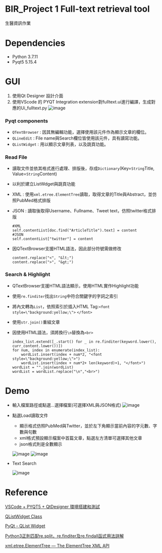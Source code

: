# BIR_Project 1 Full-text retrieval tool
生醫資訊作業
# Dependencies
* Python 3.7.11
* Pyqt5 5.15.4
# GUI
1. 使用Qt Designer 設計介面
2. 使用VScode 的 PYQT Integration extension對fulltext.ui進行編譯，生成對應的Ui_fulltext.py
 ![image](https://user-images.githubusercontent.com/91927076/136767797-d928d97d-e9fb-4665-b2d5-e974396aa6e3.png)
### Pyqt components
* `QTextBrowser` : 因其無編輯功能，選擇使用該元件作為顯示文章的欄位。
* `QLineEdit` : File name與Search欄位皆使用該元件，具有讀寫功能。
* `QListWidget` : 用以顯示文章列表，以及跳頁功能。
### Read File
* 讀取文件並依其格式進行處理、排版後，存成`Dictionary`(Key=`String`Title, Value=`String`Content)
* 以利於建立ListWdget與跳頁功能
* XML : 使用`xml.etree.ElementTree`讀取，取得文章的Title與Abstract，並仿照PubMed格式排版
* JSON : 讀取後取得Username、Fullname、Tweet text，仿照twitter格式排版

  ```
  #XML
  self.contentList[doc.find("ArticleTitle").text] = content
  #JSON
  self.contentList["twitter"] = content
  ```
* 因QTextBrowser支援HTML語法，因此部分符號需做修改
  ```
  content.replace("<", "&lt;")
  content.replace(">", "&gt;")
  ```
### Search & Highlight
* QTextBrowser支援HTML語法顯示，使用HTML實作Highlight功能
* 使用`re.finditer`找出`String`中符合關鍵字的字詞之索引
* 將內文轉為`List`，依照索引於插入HTML Tag:`<font style=\"background:yellow;\">` `</font>`
* 使用`str.join()`重組文章
* 因使用HTML語法，須將換行`\n`替換為`<br>`

  ``` 
  index_list.extend([_.start() for _ in re.finditer(keyword.lower(), curr_content.lower())])
  for num, index in enumerate(index_list):
      wordList.insert(index + num*2, "<font style=\"background:yellow;\">")  
      wordList.insert(index + num*2+ len(keyword)+1, "</font>")
  wordList = "".join(wordList)
  wordList = wordList.replace("\n","<br>")
  ``` 

# Demo
* 輸入檔案路徑或點選...選擇檔案(可選擇XML與JSON格式)
 ![image](https://user-images.githubusercontent.com/91927076/136768404-6c3d2310-1543-4c63-8a30-d4cf0a6c5eba.png)
* 點選Load讀取文件
  * 顯示格式仿照PubMed與Twitter，並於左下角顯示當前內容的字元數、字數與句數
  * xml格式預設顯示檔案中首篇文章，點選左方清單可選擇其他文章
  * json格式則是全數顯示
 
  ![image](https://user-images.githubusercontent.com/91927076/136770259-9a4e7959-a3c5-41d7-a8e7-cee76b357046.png)
  ![image](https://user-images.githubusercontent.com/91927076/136769722-55c9f991-16a2-4241-be2a-4533e4007e0d.png)

* Text Search

  ![image](https://user-images.githubusercontent.com/91927076/136770708-fded8631-d96f-41d8-af09-925003e1c66d.png)

# Reference
[VSCode + PYQT5 + QtDesigner 環境搭建和測試](https://www.itread01.com/content/1541809161.html)

[QListWidget Class](https://doc.qt.io/qt-5/qlistwidget.html)

[PyQt - QList Widget](https://www.tutorialspoint.com/pyqt/pyqt_qlistwidget.htm)

[Python3正則匹配re.split，re.finditer及re.findall函式用法詳解](https://www.itread01.com/article/1528700228.html)

[xml.etree.ElementTree — The ElementTree XML API](https://docs.python.org/3/library/xml.etree.elementtree.html)
